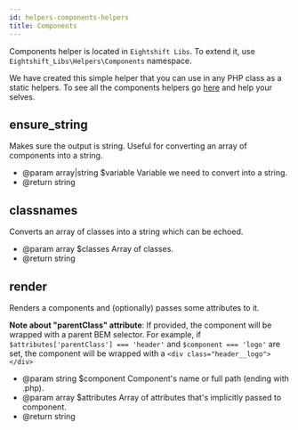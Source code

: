 ```yaml
---
id: helpers-components-helpers
title: Components
---
```


Components helper is located in `Eightshift Libs`. To extend it, use `Eightshift_Libs\Helpers\Components` namespace.

We have created this simple helper that you can use in any PHP class as a static helpers. To see all the components helpers go [here](https://github.com/infinum/eightshift-libs/blob/develop/src/helpers/class-components.php) and help your selves.


## ensure_string

Makes sure the output is string. Useful for converting an array of components into a string.

* @param  array|string $variable Variable we need to convert into a string.
* @return string

## classnames

Converts an array of classes into a string which can be echoed.

* @param  array $classes Array of classes.
* @return string

## render

Renders a components and (optionally) passes some attributes to it.

**Note about "parentClass" attribute**:
If provided, the component will be wrapped with a parent BEM selector. For example, if `$attributes['parentClass'] === 'header'` and `$component === 'logo'` are set, the component will be wrapped with a `<div class="header__logo"></div>`

* @param  string $component  Component's name or full path (ending with .php).
* @param  array  $attributes Array of attributes that's implicitly passed to component.
* @return string
